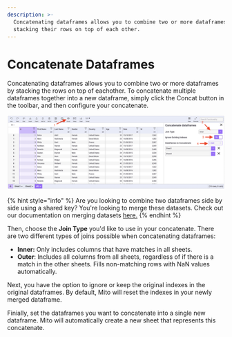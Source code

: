 ```yaml
---
description: >-
  Concatenating dataframes allows you to combine two or more dataframes by
  stacking their rows on top of each other.
---
```


# Concatenate Dataframes

Concatenating dataframes allows you to combine two or more dataframes by stacking the rows on top of eachother. To concatenate multiple dataframes together into a new dataframe, simply click the Concat button in the toolbar, and then configure your concatenate.

![](../.gitbook/assets/concat.png)

{% hint style="info" %}
Are you looking to combine two dataframes side by side using a shared key? You're looking to merge these datasets. Check out our documentation on merging datasets [here.](merging-datasets-together.md)
{% endhint %}

Then, choose the **Join Type** you'd like to use in your concatenate. There are two different types of joins possible when concatenating dataframes:

* **Inner:** Only includes columns that have matches in all sheets.
* **Outer**: Includes all columns from all sheets, regardless of if there is a match in the other sheets. Fills non-matching rows with NaN values automatically.&#x20;

Next, you have the option to ignore or keep the original indexes in the original dataframes. By default, Mito will reset the indexes in your newly merged dataframe.

Finially, set the dataframes you want to concatenate into a single new dataframe. Mito will automatically create a new sheet that represents this concatenate.



